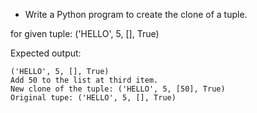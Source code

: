 * Write a Python program to create the clone of a tuple.

for given tuple: ('HELLO', 5, [], True)

Expected output: 
```
('HELLO', 5, [], True)
Add 50 to the list at third item.
New clone of the tuple: ('HELLO', 5, [50], True)
Original tupe: ('HELLO', 5, [], True)
```